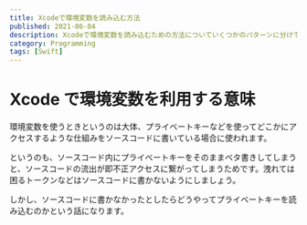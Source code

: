 ```yaml
---
title: Xcodeで環境変数を読み込む方法
published: 2021-06-04
description: Xcodeで環境変数を読み込むための方法についていくつかのパターンに分けて解説します
category: Programming
tags: [Swift]
---
```


# Xcode で環境変数を利用する意味

環境変数を使うときというのは大体、プライベートキーなどを使ってどこかにアクセスするような仕組みをソースコードに書いている場合に使われます。

というのも、ソースコード内にプライベートキーをそのままベタ書きしてしまうと、ソースコードの流出が即不正アクセスに繋がってしまうためです。洩れては困るトークンなどはソースコードに書かないようにしましょう。

しかし、ソースコードに書かなかったとしたらどうやってプライベートキーを読み込むのかという話になります。
